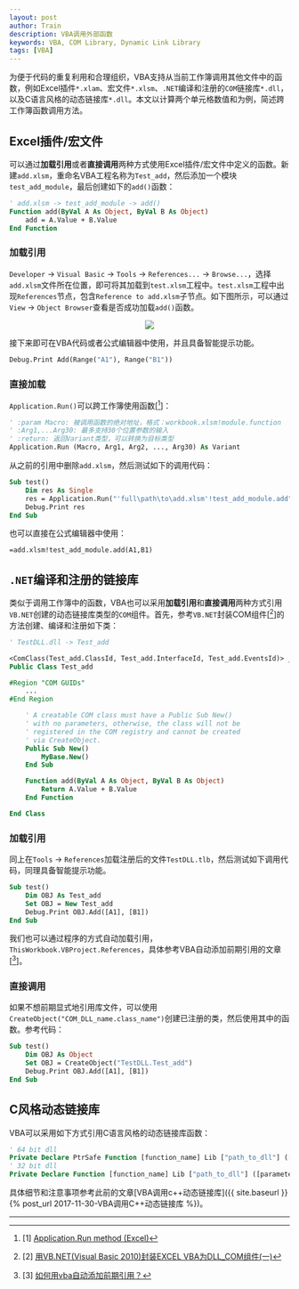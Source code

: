 ```yaml
---
layout: post
author: Train
description: VBA调用外部函数
keywords: VBA, COM Library, Dynamic Link Library
tags: [VBA]
---
```


为便于代码的重复利用和合理组织，VBA支持从当前工作簿调用其他文件中的函数，例如Excel插件`*.xlam`、宏文件`*.xlsm`、`.NET`编译和注册的`COM`链接库`*.dll`，以及C语言风格的动态链接库`*.dll`。本文以计算两个单元格数值和为例，简述跨工作簿函数调用方法。

## Excel插件/宏文件

可以通过**加载引用**或者**直接调用**两种方式使用Excel插件/宏文件中定义的函数。新建`add.xlsm`，重命名VBA工程名称为`Test_add`，然后添加一个模块`test_add_module`，最后创建如下的`add()`函数：

```vb
' add.xlsm -> test_add_module -> add()
Function add(ByVal A As Object, ByVal B As Object)
    add = A.Value + B.Value
End Function
```

### 加载引用

`Developer` -> `Visual Basic` -> `Tools` -> `References...` -> `Browse...`，选择`add.xlsm`文件所在位置，即可将其加载到`test.xlsm`工程中。`test.xlsm`工程中出现`References`节点，包含`Reference to add.xlsm`子节点。如下图所示，可以通过`View` -> `Object Browser`查看是否成功加载`add()`函数。

<div align='center'><img src="{{ "/images/2019-04-20-01.png" | prepend: site.baseurl }}"></div>

接下来即可在VBA代码或者公式编辑器中使用，并且具备智能提示功能。

```vb
Debug.Print Add(Range("A1"), Range("B1"))
```

### 直接加载

`Application.Run()`可以跨工作簿使用函数[[^1]]：

```vb
' :param Macro: 被调用函数的绝对地址，格式：workbook.xlsm!module.function
' :Arg1,...Arg30: 最多支持30个位置参数的输入
' :return: 返回Variant类型，可以转换为目标类型
Application.Run (Macro, Arg1, Arg2, ..., Arg30) As Variant
```

从之前的引用中删除`add.xlsm`，然后测试如下的调用代码：

```vb
Sub test()
    Dim res As Single
    res = Application.Run("'full\path\to\add.xlsm'!test_add_module.add", Range("A1"), Range("B1"))
    Debug.Print res
End Sub
```

也可以直接在公式编辑器中使用：

```
=add.xlsm!test_add_module.add(A1,B1)
```


## `.NET`编译和注册的链接库

类似于调用工作簿中的函数，VBA也可以采用**加载引用**和**直接调用**两种方式引用`VB.NET`创建的动态链接库类型的`COM`组件。首先，参考`VB.NET`封装COM组件[[^2]]的方法创建、编译和注册如下类：

```vb
' TestDLL.dll -> Test_add

<ComClass(Test_add.ClassId, Test_add.InterfaceId, Test_add.EventsId)> _
Public Class Test_add

#Region "COM GUIDs"
    ...
#End Region

    ' A creatable COM class must have a Public Sub New() 
    ' with no parameters, otherwise, the class will not be 
    ' registered in the COM registry and cannot be created 
    ' via CreateObject.
    Public Sub New()
        MyBase.New()
    End Sub

    Function add(ByVal A As Object, ByVal B As Object)
        Return A.Value + B.Value
    End Function

End Class
```

### 加载引用

同上在`Tools` -> `References`加载注册后的文件`TestDLL.tlb`，然后测试如下调用代码，同理具备智能提示功能。

```vb
Sub test()
    Dim OBJ As Test_add
    Set OBJ = New Test_add
    Debug.Print OBJ.Add([A1], [B1])
End Sub
```

我们也可以通过程序的方式自动加载引用，`ThisWorkbook.VBProject.References`，具体参考VBA自动添加前期引用的文章[[^3]]。


### 直接调用

如果不想前期显式地引用库文件，可以使用`CreateObject("COM_DLL_name.class_name")`创建已注册的类，然后使用其中的函数。参考代码：

```vb
Sub test()
    Dim OBJ As Object
    Set OBJ = CreateObject("TestDLL.Test_add")
    Debug.Print OBJ.Add([A1], [B1])
End Sub
```

## C风格动态链接库

VBA可以采用如下方式引用C语言风格的动态链接库函数：

```vb
' 64 bit dll
Private Declare PtrSafe Function [function_name] Lib ["path_to_dll"] ([parameters_list]) As [type]
' 32 bit dll
Private Declare Function [function_name] Lib ["path_to_dll"] ([parameters_list]) As [type]
```

具体细节和注意事项参考此前的文章[VBA调用c++动态链接库]({{ site.baseurl }}{% post_url 2017-11-30-VBA调用C++动态链接库 %})。


---

[^1]: [1] [Application.Run method (Excel)](https://docs.microsoft.com/zh-cn/office/vba/api/Excel.Application.Run)
[^2]: [2] [用VB.NET(Visual Basic 2010)封装EXCEL VBA为DLL_COM组件(一)](https://www.cnblogs.com/zyjq/p/6658361.html)
[^3]: [3] [如何用vba自动添加前期引用？](http://www.exceloffice.net/archives/2065)
